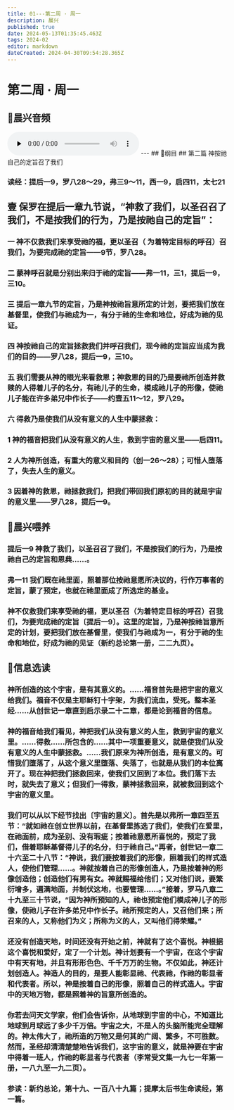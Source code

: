 ```yaml
---
title: 01---第二周 · 周一
description: 晨兴
published: true
date: 2024-05-13T01:35:45.463Z
tags: 2024-02
editor: markdown
dateCreated: 2024-04-30T09:54:28.365Z
---
```


# 第二周 · 周一
## 🎵晨兴音频
<audio id="audio" controls="" preload="none">
      <source id="mp3" src="/2024-02/week2/week2day1.mp3">
</audio>
---
## 📖纲目
## 第二篇   神按祂自己的定旨召了我们

### 读经：提后一9，罗八28～29，弗三9～11，西一9，启四11，太七21

## 壹   保罗在提后一章九节说，“神救了我们，以圣召召了我们，不是按我们的行为，乃是按祂自己的定旨”：

### 一   神不仅救我们来享受祂的福，更以圣召（ 为着特定目标的呼召）召我们，为要完成祂的定旨——9节，罗八28。

### 二   蒙神呼召就是分别出来归于祂的定旨——弗一11，三1，提后一9，三10。

### 三   提后一章九节的定旨，乃是神按祂旨意所定的计划，要把我们放在基督里，使我们与祂成为一，有分于祂的生命和地位，好成为祂的见证。

### 四   神按祂自己的定旨拯救我们并呼召我们，现今祂的定旨应当成为我们的目的——罗八28，提后一9，三10。

### 五   我们需要从神的眼光来看救恩；神救恩的目的乃是要祂所创造并救赎的人得着儿子的名分，有祂儿子的生命，模成祂儿子的形像，使祂儿子能在许多弟兄中作长子——约壹五11～12，罗八29。

### 六   得救乃是使我们从没有意义的人生中蒙拯救：

### 1   神的福音把我们从没有意义的人生，救到宇宙的意义里——启四11。

### 2   人为神所创造，有重大的意义和目的（创一26～28）；可惜人堕落了，失去人生的意义。

### 3   因着神的救恩，祂拯救我们，把我们带回我们原初的目的就是宇宙的意义里——罗八28，提后一9。

## 📖晨兴喂养

### 提后一9    神救了我们，以圣召召了我们，不是按我们的行为，乃是按祂自己的定旨和恩典……。

### 弗一11    我们既在祂里面，照着那位按祂意愿所决议的，行作万事者的定旨，蒙了预定，也就在祂里面成了所选定的基业。

### 神不仅救我们来享受祂的福，更以圣召（为着特定目标的呼召）召我们，为要完成祂的定旨〔提后一9〕。这里的定旨，乃是神按祂旨意所定的计划，要把我们放在基督里，使我们与祂成为一，有分于祂的生命和地位，好成为祂的见证（新约总论第一册，二二九页）。

## 📖信息选读

### 神所创造的这个宇宙，是有其意义的。……福音首先是把宇宙的意义给我们。福音不仅是主耶稣钉十字架，为我们流血，受死。整本圣经……从创世记一章直到启示录二十二章，都是论到福音的信息。

### 神的福音给我们看见，神把我们从没有意义的人生，救到宇宙的意义里。……得救……所包含的……其中一项重要意义，就是使我们从没有意义的人生中蒙拯救。……我们原来为神所创造，是有意义的。可惜我们堕落了，从这个意义里堕落、失落了，也就是从我们的本位离开了。现在神把我们拯救回来，使我们又回到了本位。我们落下去时，就失去了意义；但我们一得救，蒙神拯救回来，就被救回到这个宇宙的意义里。

### 我们可以从以下经节找出〔宇宙的意义〕。首先是以弗所一章四至五节：“就如祂在创立世界以前，在基督里拣选了我们，使我们在爱里，在祂面前，成为圣别、没有瑕疵；按着祂意愿所喜悦的，预定了我们，借着耶稣基督得儿子的名分，归于祂自己。”再者，创世记一章二十六至二十八节：“神说，我们要按着我们的形像，照着我们的样式造人，使他们管理……。神就按着自己的形像创造人，乃是按着神的形像创造他；创造他们有男有女。神就赐福给他们；又对他们说，要繁衍增多，遍满地面，并制伏这地，也要管理……。”接着，罗马八章二十九至三十节说，“因为神所预知的人，祂也预定他们模成神儿子的形像，使祂儿子在许多弟兄中作长子。祂所预定的人，又召他们来；所召来的人，又称他们为义；所称为义的人，又叫他们得荣耀。”

### 还没有创造天地，时间还没有开始之前，神就有了这个喜悦。神根据这个喜悦和爱好，定了一个计划。神计划要有一个宇宙，在这个宇宙中有天有地，并且有形形色色、千千万万的生物。不仅如此，神还计划创造人。神造人的目的，是要人能彰显祂、代表祂，作祂的彰显者和代表者。所以，神是按着自己的形像，照着自己的样式造人。宇宙中的天地万物，都是照着神的旨意所创造的。

### 你若去问天文学家，他们会告诉你，从地球到宇宙的中心，不知道比地球到月球远了多少千万倍。宇宙之大，不是人的头脑所能完全理解的。神太伟大了，祂所造的万物又是何其的广阔、繁多，不可胜数。然而，圣经却清清楚楚地告诉我们，这宇宙的意义，就是神要在宇宙中得着一班人，作祂的彰显者与代表者（李常受文集一九七一年第一册，一八九至一九二页）。

### 参读：新约总论，第十九、一百八十九篇；提摩太后书生命读经，第一篇。
<!-- Google tag (gtag.js) -->
<script async src="https://www.googletagmanager.com/gtag/js?id=G-1P8709Z16T"></script>
<script>
  window.dataLayer = window.dataLayer || [];
  function gtag(){dataLayer.push(arguments);}
  gtag('js', new Date());

  gtag('config', 'G-1P8709Z16T');
</script>